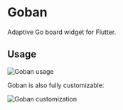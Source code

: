 # Goban

Adaptive Go board widget for Flutter.

## Usage

![Goban usage](https://res.cloudinary.com/dk4dtpymd/image/upload/c_scale,h_800/v1558296920/iatcfmvfqmlkqsueim0q.gif)

Goban is also fully customizable:

![Goban customization](https://res.cloudinary.com/dk4dtpymd/image/upload/c_scale,h_800/v1558296915/n3dyubf3vk7svum8kphr.png)
